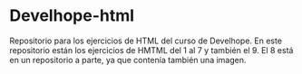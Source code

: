 # Develhope-html
Repositorio para los ejercicios de HTML del curso de Develhope. En este repositorio están los ejercicios de HMTML del 1 al 7 y también el 9. El 8 está en un repositorio a parte, ya que contenía también una imagen. 

